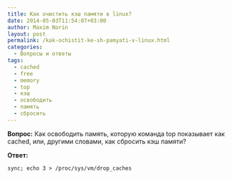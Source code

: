 ```yaml
---
title: Как очистить кэш памяти в linux?
date: 2014-05-03T11:54:07+03:00
author: Maxim Norin
layout: post
permalink: /kak-ochistit-ke-sh-pamyati-v-linux.html
categories:
  - Вопросы и ответы
tags:
  - cached
  - free
  - memory
  - top
  - кэш
  - освободить
  - память
  - сбросить
---
```

__Вопрос:__ Как освободить память, которую команда top показывает как cached, или, другими словами, как сбросить кэш памяти?
<!--more-->
__Ответ:__

```
sync; echo 3 > /proc/sys/vm/drop_caches
```